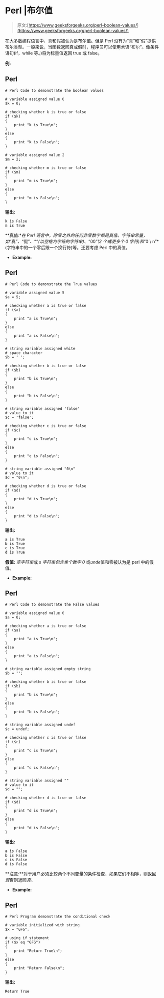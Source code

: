 # Perl |布尔值

> 原文:[https://www.geeksforgeeks.org/perl-boolean-values/](https://www.geeksforgeeks.org/perl-boolean-values/)

在大多数编程语言中，真和假被认为是布尔值。但是 Perl 没有为“真”和“假”提供布尔类型。一般来说，当函数返回真或假时，程序员可以使用术语“布尔”。像条件语句(if，while 等。)将为标量值返回 true 或 false。

**例:**

## Perl

```
# Perl Code to demonstrate the boolean values

# variable assigned value 0
$k = 0;

# checking whether k is true or false
if ($k)
{
    print "k is True\n";
}
else
{
    print "k is False\n";
}

# variable assigned value 2
$m = 2;

# checking whether m is true or false
if ($m)
{
    print "m is True\n";
}
else
{
    print "m is False\n";
}
```

**输出:**

```
k is False
m is True
```

**真值:**在 Perl 语言中，除零之外的任何非零数字都是真值。字符串常量，如*“真”*、*“假”*、*“*”(以空格为字符的字符串)、*“00”*(2 个或更多个 0 字符)和*“0 \ n”*(字符串中的一个零后跟一个换行符)等。还要考虑 Perl 中的真值。

*   **Example:**

## Perl

```
# Perl Code to demonstrate the True values

# variable assigned value 5
$a = 5;

# checking whether a is true or false
if ($a)
{
    print "a is True\n";
}
else
{
    print "a is False\n";
}

# string variable assigned white
# space character
$b = ' ';

# checking whether b is true or false
if ($b)
{
    print "b is True\n";
}
else
{
    print "b is False\n";
}

# string variable assigned 'false'
# value to it
$c = 'false';

# checking whether c is true or false
if ($c)
{
    print "c is True\n";
}
else
{
    print "c is False\n";
}

# string variable assigned "0\n"
# value to it
$d = "0\n";

# checking whether d is true or false
if ($d)
{
    print "d is True\n";
}
else
{
    print "d is False\n";
}
```

**输出:**

```
a is True
b is True
c is True
d is True
```

**假值:** *空字符串*或 s *字符串包含单个数字 0* 或*unde*值和零被认为是 perl 中的假值。

*   **Example:**

## Perl

```
# Perl Code to demonstrate the False values

# variable assigned value 0
$a = 0;

# checking whether a is true or false
if ($a)
{
    print "a is True\n";
}
else
{
    print "a is False\n";
}

# string variable assigned empty string
$b = '';

# checking whether b is true or false
if ($b)
{
    print "b is True\n";
}
else
{
    print "b is False\n";
}

# string variable assigned undef
$c = undef;

# checking whether c is true or false
if ($c)
{
    print "c is True\n";
}
else
{
    print "c is False\n";
}

# string variable assigned ""
# value to it
$d = "";

# checking whether d is true or false
if ($d)
{
    print "d is True\n";
}
else
{
    print "d is False\n";
}
```

**输出:**

```
a is False
b is False
c is False
d is False
```

**注意:**对于用户必须比较两个不同变量的条件检查，如果它们不相等，则返回*假*否则返回*真*。

*   **Example:**

## Perl

```
# Perl Program demonstrate the conditional check

# variable initialized with string
$x = "GFG";

# using if statement
if ($x eq "GFG")
{
    print "Return True\n";
}
else
{
    print "Return False\n";
}
```

**输出:**

```
Return True
```